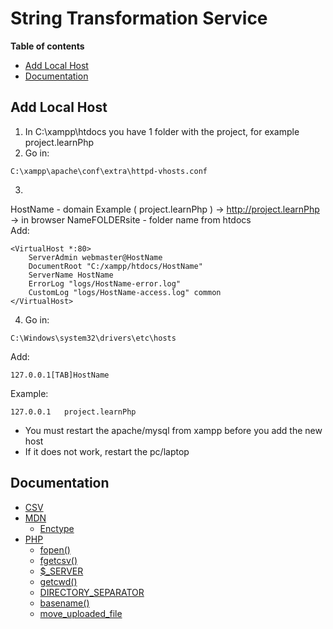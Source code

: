 # String Transformation Service    
**Table of contents**
- [Add Local Host](#add-local-host)
- [Documentation](#documentation)

## Add Local Host
1. In C:\xampp\htdocs you have 1 folder with the project, for example project.learnPhp   
2. Go in:   
```
C:\xampp\apache\conf\extra\httpd-vhosts.conf
``` 
3.   
HostName - domain Example ( project.learnPhp ) -> http://project.learnPhp -> in browser
NameFOLDERsite - folder name from htdocs        
Add:    
```
<VirtualHost *:80>
    ServerAdmin webmaster@HostName
    DocumentRoot "C:/xampp/htdocs/HostName"
    ServerName HostName
    ErrorLog "logs/HostName-error.log"
    CustomLog "logs/HostName-access.log" common
</VirtualHost>
```
4. Go in:   
``` 
C:\Windows\system32\drivers\etc\hosts
```
Add:   
```
127.0.0.1[TAB]HostName   
```
Example:   
```
127.0.0.1	project.learnPhp    
``` 
- You must restart the apache/mysql from xampp before you add the new host
- If it does not work, restart the pc/laptop

## Documentation
- [CSV](https://docs.python.org/3/library/csv.html)
- [MDN](https://developer.mozilla.org/en-US/)
    - [Enctype](https://developer.mozilla.org/en-US/docs/Web/API/HTMLFormElement/enctype)
- [PHP]()
    - [fopen()](https://www.php.net/manual/en/function.fopen.php)
    - [fgetcsv()](https://www.php.net/manual/en/function.fgetcsv.php)
    - [$_SERVER](https://www.php.net/reserved.variables.server)
    - [getcwd()](https://www.php.net/manual/en/function.getcwd.php)
    - [DIRECTORY_SEPARATOR](https://www.php.net/manual/en/dir.constants.php) 
    - [basename()](https://www.php.net/manual/en/function.basename.php)
    - [move_uploaded_file](https://www.php.net/manual/en/function.move-uploaded-file.php)









